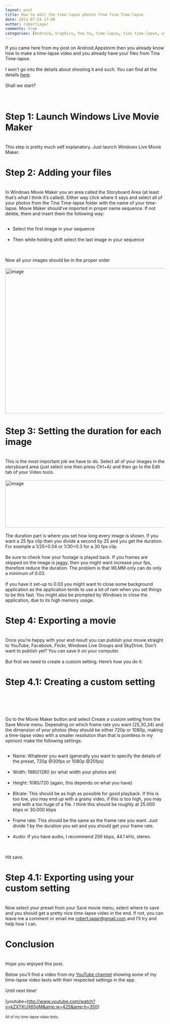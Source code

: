 ```yaml
---
layout: post
title: How to edit the time-lapse photos from Tina Time-lapse
date: 2011-07-24 17:00
author: robertiagar
comments: true
categories: [Android, Graphics, how to, time-lapse, tina time-lapse, windows live movie maker]
---
```

If you came here from my post on Android.Appstorm then you already know how to make a time-lapse video and you already have your files from Tina Time-lapse.<br /><br />I won’t go into the details about shooting it and such. You can find all the details <a href="http://android.appstorm.net/how-to/how-to-make-a-time-lapse-video-using-your-android/">here</a>.<br /><br />Shall we start?<br /><br /><a name='more'></a><br /><h1>Step 1: Launch Windows Live Movie Maker</h1><br />This step is pretty much self explanatory. Just launch Windows Live Movie Maker.<br /><h1>Step 2: Adding your files</h1><br />In Windows Movie Maker you an area called the Storyboard Area (at least that’s what I think it’s called). Either way click where it says and select all of your photos from the Tina Time-lapse folder with the name of your time-lapse. Movie Maker should’ve imported in proper name sequence. If not delete, them and insert them the following way:<br /><ul><br />	<li>Select the first image in your sequence</li><br />	<li>Then while holding shift select the last image in your sequence</li><br /></ul><br />Now all your images should be in the proper order<br /><br /><a href="http://robertiagar.files.wordpress.com/2011/07/image.png"><img title="image" src="http://robertiagar.files.wordpress.com/2011/07/image_thumb.png" alt="image" width="640" height="459" border="0" /></a><br /><h1>Step 3: Setting the duration for each image</h1><br />This is the most important job we have to do. Select all of your images in the storyboard area (just select one then press Ctrl+A) and then go to the Edit tab of your Video tools.<br /><br /><a href="http://robertiagar.files.wordpress.com/2011/07/image1.png"><img title="image" src="http://robertiagar.files.wordpress.com/2011/07/image_thumb1.png" alt="image" width="644" height="150" border="0" /></a><br /><br />The duration part is where you set how long every image is shown. If you want a 25 fps clip then you divide a second by 25 and you get the duration. For example a 1/25=0.04 or 1/30=0.3 for a 30 fps clip.<br /><br />Be sure to check how your footage is played back. If you frames are skipped on the image is jaggy, then you might want increase your fps, therefore reduce the duration. The problem is that WLMM only can do only a minimum of 0.03.<br /><br />If you have it set-up to 0.03 you might want to close some background application as the application tends to use a lot of ram when you set things to be this fast. You might also be prompted by Windows to close the application, due to its high memory usage.<br /><h1>Step 4: Exporting a movie</h1><br />Once you’re happy with your end result you can publish your movie straight to YouTube, Facebook, Flickr, Windows Live Groups and SkyDrive. Don’t want to publish yet? You can save it on your computer.<br /><br />But first we need to create a custom setting. Here’s how you do it:<br /><h1>Step 4.1: Creating a custom setting</h1><br /><h1></h1><br />Go to the Movie Maker button and select Create a custom setting from the Save Movie menu. Depending on which frame rate you want (25,30,24) and the dimension of your photos (they should be either 720p or 1080p, making a time-lapse video with a smaller resolution than that is pointless in my opinion) make the following settings:<br /><ul><br />	<li>Name: Whatever you want (generally you want to specify the details of the preset, 720p @30fps or 1080p @25fps)</li><br />	<li>Width: 1980/1280 (or what width your photos are)</li><br />	<li>Height: 1080/720 (again, this depends on what you have)</li><br />	<li>Bitrate: This should be as high as possible for good playback. If this is too low, you may end up with a grainy video, if this is too high, you may end with a too huge of a file. I think this should be roughly at 25.000 kbps or 30.000 kbps</li><br />	<li>Frame rate: This should be the same as the frame rate you want. Just divide 1 by the duration you set and you should get your frame rate.</li><br />	<li>Audio: If you have audio, I recommend 256 kbps, 44.1 kHz, stereo.</li><br /></ul><br />Hit save.<br /><h1>Step 4.1: Exporting using your custom setting</h1><br />Now select your preset from your Save movie menu, select where to save and you should get a pretty nice time-lapse video in the end. If not, you can leave me a comment or email me <a href="mailto:robert.iagar@gmail.com">robert.iagar@gmail.com</a> and I’ll try and help how I can.<br /><h1>Conclusion</h1><br />Hope you enjoyed this post.<br /><br />Below you’ll find a video from my <a href="http://www.youtube.com/user/xblade981/videos">YouTube channel</a> showing some of my time-lapse video tests with their respected settings in the app.<br /><br />Until next time!<br /><div id="scid:5737277B-5D6D-4f48-ABFC-DD9C333F4C5D:7e1c890d-9b03-48d4-badd-1532e5fe7d02" class="wlWriterEditableSmartContent" style="display:inline;float:none;margin:0;padding:0;"><br /><div>[youtube=http://www.youtube.com/watch?v=kZXTKUX65gM&amp;w=425&amp;h=350]</div><br /><div style="width:448px;clear:both;font-size:.8em;">All of my time-lapse video tests.</div><br /></div>
